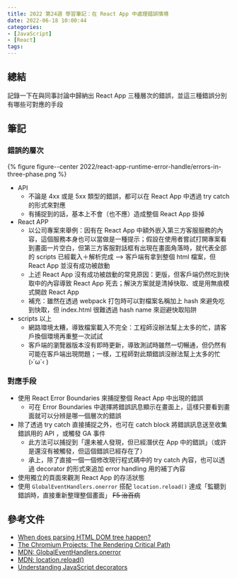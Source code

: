 ```yaml
---
title: 2022 第24週 學習筆記：在 React App 中處理錯誤情境 
date: 2022-06-18 10:00:44
categories:
- [JavaScript]
- [React]
tags:
---
```


## 總結
記錄一下在與同事討論中歸納出 React App 三種層次的錯誤，並這三種錯誤分別有哪些可對應的手段

## 筆記
### 錯誤的層次

{% figure figure--center 2022/react-app-runtime-error-handle/errors-in-three-phase.png %}

- API
  - 不論是 4xx 或是 5xx 類型的錯誤，都可以在 React App 中透過 try catch 的形式來對應
  - 有捕捉到的話，基本上不會（也不應）造成整個 React App 掛掉
- React APP
  - 以公司專案來舉例：因有在 React App 中額外嵌入第三方客服服務的內容，這個服務本身也可以當做是一種提示；假設在使用者嘗試打開專案看到畫面一片空白，但第三方客服對話框有出現在畫面角落時，就代表全部的 scripts 已經載入＋解析完成 --> 客戶端有拿到整個 html 檔案，但 React App 並沒有成功被啟動
  - 上述 React App 沒有成功被啟動的常見原因：更版，但客戶端仍然吃到快取中的內容導致 React App 死去；解決方案就是清掉快取、或是用無痕模式開啟 React App
  - 補充：雖然在透過 webpack 打包時可以對檔案名稱加上 hash 來避免吃到快取，但 index.html 很難透過 hash name 來迴避快取陷阱
- scripts 以上
  - 網路環境太糟，導致檔案載入不完全：工程師沒辦法幫上太多的忙，請客戶換個環境再重整一次試試
  - 客戶端的瀏覽器版本沒有即時更新，導致測試時雖然一切暢通，但仍然有可能在客戶端出現問題；一樣，工程師對此類錯誤沒辦法幫上太多的忙 (›´ω`‹ )

### 對應手段
- 使用 React Error Boundaries 來捕捉整個 React App 中出現的錯誤
  - 可在 Error Boundaries 中選擇將錯誤訊息顯示在畫面上，這樣只要看到畫面就可以分辨是哪一個層次的錯誤
- 除了透過 try catch 直接捕捉之外，也可在 catch block 將錯誤訊息送至收集錯誤用的 API ，或觸發 GA 事件
  - 此方法可以捕捉到「還未被人發現，但已經潛伏在 App 中的錯誤」（或許是還沒有被觸發，但這個錯誤已經存在了）
  - 承上，除了直接一個一個修改現行程式碼中的 try catch 內容，也可以透過 decorator 的形式來追加 error handling 用的補丁內容
- 使用獨立的頁面來觀測 React App 的存活狀態
- 使用 `GlobalEventHandlers.onerror` 搭配 `location.reload()` 達成「監聽到錯誤時，直接重新整理整個畫面」 ~~F5 治百病~~


## 參考文件
- [When does parsing HTML DOM tree happen?](https://stackoverflow.com/questions/34269416/when-does-parsing-html-dom-tree-happen)
- [The Chromium Projects: The Rendering Critical Path](https://www.chromium.org/developers/the-rendering-critical-path/)
- [MDN: GlobalEventHandlers.onerror](https://developer.mozilla.org/en-US/docs/Web/API/GlobalEventHandlers/onerror)
- [MDN: location.reload()](https://developer.mozilla.org/en-US/docs/Web/API/Location/reload)
- [Understanding JavaScript decorators](https://blog.logrocket.com/understanding-javascript-decorators/)